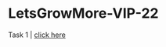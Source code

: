 # LetsGrowMore-VIP-22
Task 1 | [click here](https://raeshmisuresh.github.io/LetsGrowMore-VIP-22/list.html)

